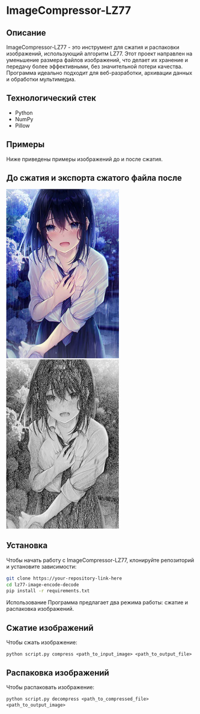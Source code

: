 # ImageCompressor-LZ77

## Описание
ImageCompressor-LZ77 - это инструмент для сжатия и распаковки изображений, использующий алгоритм LZ77. Этот проект направлен на уменьшение размера файлов изображений, что делает их хранение и передачу более эффективными, без значительной потери качества. Программа идеально подходит для веб-разработки, архивации данных и обработки мультимедиа.

## Технологический стек
- Python
- NumPy
- Pillow

## Примеры
Ниже приведены примеры изображений до и после сжатия.

## До сжатия и экспорта сжатого файла после
<p>
  <img src="t1.jpg" alt="Light Theme" width="300"/>
  <img src="t1-decoded_image.jpg" alt="Dark Theme" width="300"/>
</p>

## Установка
Чтобы начать работу с ImageCompressor-LZ77, клонируйте репозиторий и установите зависимости:
```bash
git clone https://your-repository-link-here
cd lz77-image-encode-decode
pip install -r requirements.txt
```
Использование
Программа предлагает два режима работы: сжатие и распаковка изображений.

## Сжатие изображений
Чтобы сжать изображение:

```
python script.py compress <path_to_input_image> <path_to_output_file>
```

## Распаковка изображений
Чтобы распаковать изображение:

```
python script.py decompress <path_to_compressed_file> <path_to_output_image>
```
